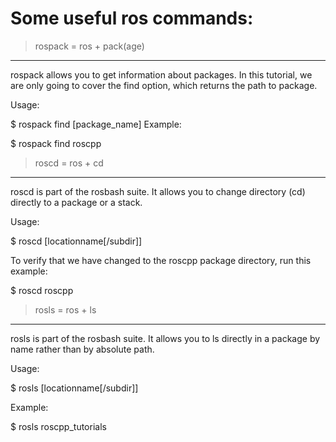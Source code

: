 
# Some useful ros commands:

> rospack = ros + pack(age)
---

rospack allows you to get information about packages. In this tutorial, we are only going to cover the find option, which returns the path to package.

Usage:

$ rospack find [package_name]
Example:

$ rospack find roscpp

> roscd = ros + cd
---

roscd is part of the rosbash suite. It allows you to change directory (cd) directly to a package or a stack.

Usage:

$ roscd [locationname[/subdir]]

To verify that we have changed to the roscpp package directory, run this example:

$ roscd roscpp


> rosls = ros + ls
---

rosls is part of the rosbash suite. It allows you to ls directly in a package by name rather than by absolute path.

Usage:

$ rosls [locationname[/subdir]]

Example:

$ rosls roscpp_tutorials
